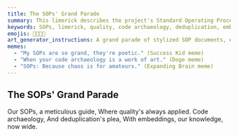 ```yaml
---
title: The SOPs' Grand Parade
summary: This limerick describes the project's Standard Operating Procedures (SOPs) as a meticulous guide for quality, encompassing code archaeology, deduplication, and the use of embeddings to expand knowledge.
keywords: SOPs, limerick, quality, code archaeology, deduplication, embeddings, knowledge, guide, meticulous
emojis: 📜✅🔎✨
art_generator_instructions: A grand parade of stylized SOP documents, each glowing with clarity and precision. Figures representing "code archaeology" (digging through old code) and "deduplication" (merging identical blocks) are seen working diligently. Glowing "embeddings" are radiating outwards, expanding the knowledge base. The overall feeling should be one of order, efficiency, and the beauty of well-defined processes.
memes:
  - "My SOPs are so grand, they're poetic." (Success Kid meme)
  - "When your code archaeology is a work of art." (Doge meme)
  - "SOPs: Because chaos is for amateurs." (Expanding Brain meme)
---
```

## The SOPs' Grand Parade

Our SOPs, a meticulous guide,
Where quality's always applied.
Code archaeology,
And deduplication's plea,
With embeddings, our knowledge, now wide.